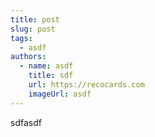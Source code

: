 ```yaml
---
title: post
slug: post
tags:
  - asdf
authors:
  - name: asdf
    title: sdf
    url: https://recocards.com
    imageUrl: asdf
---
```

sdfasdf